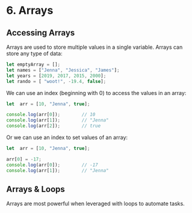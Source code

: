 # 6. Arrays

## Accessing Arrays
Arrays are used to store multiple values in a single variable. Arrays can store any type of data:

```javascript
let emptyArray = [];
let names = ["Jenna", "Jessica", "James"];
let years = [2019, 2017, 2015, 2000];
let rando = [ "woot!", -19.4, false];
```

We can use an index (beginning with 0) to access the values in an array:

```javascript
let  arr = [10, "Jenna", true];

console.log(arr[0]);        // 10
console.log(arr[1]);        // "Jenna"
console.log(arr[2]);        // true
```

Or we can use an index to set values of an array:

```javascript
let  arr = [10, "Jenna", true];

arr[0] = -17;
console.log(arr[0]);        // -17
console.log(arr[1]);        // "Jenna"
```

## Arrays & Loops
Arrays are most powerful when leveraged with loops to automate tasks. 